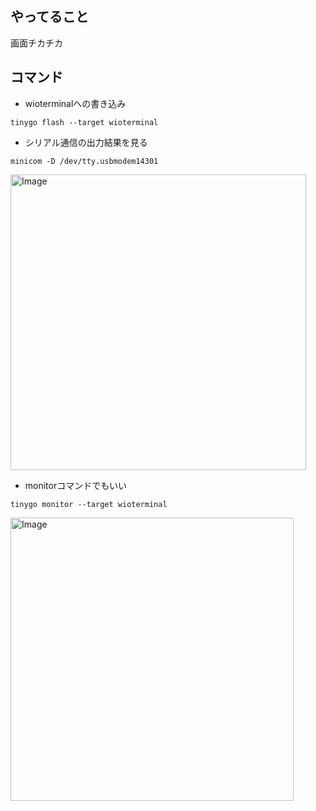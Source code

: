## やってること
画面チカチカ

## コマンド

- wioterminalへの書き込み
```
tinygo flash --target wioterminal
```
 
- シリアル通信の出力結果を見る

```
minicom -D /dev/tty.usbmodem14301
```

<img width="473" alt="Image" src="https://github.com/user-attachments/assets/57ac362f-f251-49df-a66f-db1dcc36bd9b" />

- monitorコマンドでもいい

```
tinygo monitor --target wioterminal
```

<img width="453" alt="Image" src="https://github.com/user-attachments/assets/0d5bd133-6523-4081-b808-38653056ef00" />